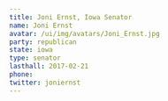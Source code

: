 ```yaml
---
title: Joni Ernst, Iowa Senator
name: Joni Ernst
avatar: /ui/img/avatars/Joni_Ernst.jpg
party: republican
state: iowa
type: senator
lasthall: 2017-02-21
phone: 
twitter: joniernst
---
```

